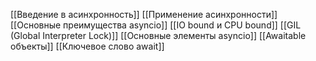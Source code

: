 [[Введение в асинхронность]]
[[Применение асинхронности]]
[[Основные преимущества asyncio]]
[[IO bound и CPU bound]]
[[GIL (Global Interpreter Lock)]]
[[Основные элементы asyncio]]
[[Awaitable объекты]]
[[Ключевое слово await]]

